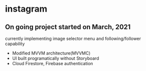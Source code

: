 # instagram

## On going project started on March, 2021 

<p> currently implementing image selector menu and following/follower capability </p>

- Modified MVVM architecture(MVVMC)
- UI built programatically without Storyboard
- Cloud Firestore, Firebase authentication
